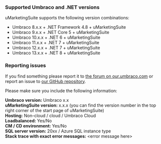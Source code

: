 ### Supported Umbraco and .NET versions

uMarketingSuite supports the following version combinations:

- Umbraco 8.x.x + .NET Framework 4.8 + uMarketingSuite
- Umbraco 9.x.x + .NET Core 5 + uMarketingSuite
- Umbraco 10.x.x + .NET 6 + uMarketingSuite
- Umbraco 11.x.x + .NET 7 + uMarketingSuite
- Umbraco 12.x.x + .NET 7 + uMarketingSuite
- Umbraco 13.x.x + .NET 8 + uMarketingSuite

### Reporting issues

If you find something please report it to [the forum on our.umbraco.com](https://our.umbraco.com/packages/backoffice-extensions/umarketingsuite-the-all-in-one-marketingsuite-for-umbraco/) or report an issue to [our GitHub repository](https://github.com/uMarketingSolutions/uMarketingSuite/issues).

Please make sure you include the following information:

**Umbraco version:** Umbraco x.x  
**uMarketingSuite version:** x.x.x (you can find the version number in the top right corner of the start page of uMarketingSuite)  
**Hosting:** Non-cloud / cloud / Umbraco Cloud  
**Loadbalanced:** Yes/No  
**CM / CD environment:** Yes/No  
**SQL server version:** 20xx / Azure SQL instance type  
**Stack trace with exact error messages:** &lt;error message here&gt;